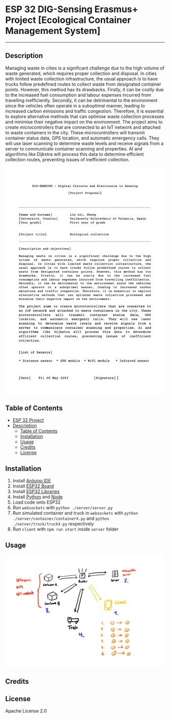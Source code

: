 # ESP 32 DIG-Sensing Erasmus+ Project [Ecological Container Management System]

<hr>


## Description
Managing waste in cities is a significant challenge due to the high volume of waste generated, which requires proper collection and disposal. In cities with limited waste collection infrastructure, the usual approach is to have trucks follow predefined routes to collect waste from designated container points. However, this method has its drawbacks. Firstly, it can be costly due to the increased fuel consumption and labour expenses incurred from travelling inefficiently. Secondly, it can be detrimental to the environment since the vehicles often operate in a suboptimal manner, leading to increased carbon emissions and traffic congestion. Therefore, it is essential to explore alternative methods that can optimise waste collection processes and minimise their negative impact on the environment.
The project aims to create microcontrollers that are connected to an IoT network and attached to waste containers in the city. These microcontrollers will transmit container status data, GPS location, and automatic emergency calls. They will use laser scanning to determine waste levels and receive signals from a server to communicate container scanning and properties. AI and algorithms like Dijkstra will process this data to determine efficient collection routes, preventing issues of inefficient collection.

![Image description](./docs/description.png)

## Table of Contents

- [ESP 32 Project](#esp-32-project)
- [Description](#description)
    - [Table of Contents](#table-of-contents)
    - [Installation](#installation)
    - [Usage](#usage)
    - [Credits](#credits)
    - [License](#license)

## Installation
1. Install [Arduino IDE](https://www.arduino.cc/en/software)
2. Install [ESP32 Board](https://randomnerdtutorials.com/installing-the-esp32-board-in-arduino-ide-windows-instructions/)
3. Install [ESP32 Libraries](https://randomnerdtutorials.com/install-esp32-filesystem-uploader-arduino-ide/)
4. Install [Python](https://www.python.org/downloads/) and [Node](https://nodejs.org/en/download/)
5. Load code onto ESP32
6. Run `websockets` with `python ./server/server.py`
7. Run simulated container and truck in `websockets` with `python ./server/container/containerX.py` and `python ./server/truck/truckX.py` respectively
8. Run `client` with `npm run start` inside `server` folder

## Usage

![Usage](./docs/usage.png)

## Credits

## License
Apache License 2.0